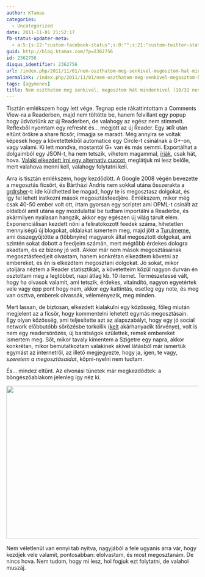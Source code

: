 ```yaml
---
author: KTamas
categories:
  - Uncategorized
date: 2011-11-01 21:52:17
fb-status-updater-meta:
  - a:5:{s:22:"custom-facebook-status";s:0:"";s:21:"custom-twitter-status";s:0:"";s:7:"fb-push";s:0:"";s:7:"tw-push";s:0:"";s:4:"push";s:1:"1";}
guid: http://blog.ktamas.com/?p=2362756
id: 2362756
disqus_identifier: 2362756
url: /index.php/2011/11/01/nem-oszthatom-meg-senkivel-megosztom-hat-mindenkivel-1031-never-forget/
permalink: /index.php/2011/11/01/nem-oszthatom-meg-senkivel-megosztom-hat-mindenkivel-1031-never-forget/
tags: [agymenes]
title: Nem oszthatom meg senkivel, megosztom hát mindenkivel (10/31 never forget)
---
```


Tisztán emlékszem hogy lett vége. Tegnap este rákattintottam a Comments View-ra a Readerben, majd nem töltötte be, hanem felvillant egy popup hogy üdvözlünk az új Readerben, de valahogy az egész nem stimmelt. Reflexből nyomtam egy refresht és&#8230; megjött az új Reader. Egy ⌘R után eltűnt örökre a share fícsőr, írmagja se maradt. Még annyira se voltak képesek hogy a követettekből automatice egy Circle-t csinálnak a G+-on, vagy valami. Ki lett mondva, mostantól G+ van és más semmi. Exportálhat a dolgaimból egy JSON-t, ha nem tetszik, vihetem magammal, [írják](http://googlereader.blogspot.com/2011/10/new-in-reader-fresh-design-and-google.html), csak hát, hova. [Valaki elkezdett írni egy alternatív cuccot](http://hiveminedblog.tumblr.com/), meglátjuk mi lesz belőle, mert valahova menni kell, valahogy folytatni kell.

Arra is tisztán emlékszem, hogy kezdődött. A Google 2008 végén bevezette a megosztás fícsört, és Bártházi Andris nem sokkal utána ősszerakta a [grdrsher](http://barthazi.hu/jaccoter/greader/list.php)-t: ide küldhetted be magad, hogy te is megosztasz dolgokat, és így fel lehett iratkozni mások megosztásfeedjére. Emlékszem, mikor még csak 40-50 ember volt ott, írtam gyorsan egy scriptet ami OPML-t csinált az oldalból amit utána egy mozdulattal be tudtam importálni a Readerbe, és akármilyen nyálasan hangzik, akkor egy egészen új világ tárult elém. Exponenciálisan kezdett nőni a feliratokozott feedek száma, hihetetlen mennyiségű új blogokat, oldalakat ismertem meg, majd jött a [Turulmeme](http://turulmeme.com/), ami összegyűjtötte a (többnyire) magyarok által megosztott dolgokat, ami szintén sokat dobott a feedjeim számán, mert mégtöbb érdekes dologra akadtam, és ez bizony jó volt. Akkor már nem mások megosztásainak megosztásfeedjeit olvastam, hanem konkrétan elkezdtem követni az embereket, és én is elkezdtem megosztani dolgokat. Jó sokat, mikor utoljára néztem a Reader statisztikáit, a követetteim közül nagyon durván én osztottam meg a legtöbbet, napi átlag kb. 10 itemet. Természetessé vált, hogy ha olvasok valamit, ami tetszik, érdekes, vitaindító, nagyon egyetértek vele vagy épp pont hogy nem, akkor egy kattintás, esetleg egy note, és meg van osztva, emberek olvassák, véleményezik, meg minden.

Mert lassan, de biztosan, elkezdett kialakulni egy közösség, főleg miután megjelent az a fícsör, hogy kommentelni lehetett egymás megosztásain. Egy olyan közösség, ami teljesítette azt az alapszabályt, hogy egy jó social network előbbutóbb sörözésbe torkollik ([kelt](http://www.worldshots.hu/) akárhanyadik törvénye), volt is nem egy readersörözés, új barátságok születtek, remek embereket ismertem meg. Sőt, mikor tavaly kimentem a Szigetre egy napra, akkor konkrétan, mikor bemutatkoztam valakinek akivel látásból már ismertük egymást az internetről, az illető megjegyezte, hogy ja, igen, te vagy, _szeretem a megosztásaidat_, köpni-nyelni nem tudtam.

És&#8230; mindez eltűnt. Az elvonási tünetek már megkezdődtek: a böngészőablakom jelenleg így néz ki.

[<img class="aligncenter size-large wp-image-2362759" title="Screenshot" src="/wp-content/uploads/2011/11/Screen-Shot-2011-11-01-at-9.37.27-PM-1024x640.png" alt="" width="640" height="400" srcset="/wp-content/uploads/2011/11/Screen-Shot-2011-11-01-at-9.37.27-PM-1024x640.png 1024w, /wp-content/uploads/2011/11/Screen-Shot-2011-11-01-at-9.37.27-PM-300x187.png 300w, /wp-content/uploads/2011/11/Screen-Shot-2011-11-01-at-9.37.27-PM.png 1280w" sizes="(max-width: 640px) 100vw, 640px" />](/wp-content/uploads/2011/11/Screen-Shot-2011-11-01-at-9.37.27-PM.png)

Nem véletlenül van ennyi tab nyitva, nagyjából a fele ugyanis arra vár, hogy kezdjek vele valamit, pontosabban: elolvastam, és most megosztanám. De nincs hova. Nem tudom, hogy mi lesz, hol fogjuk ezt folytatni, de valahol muszáj.
